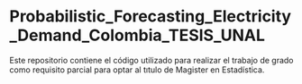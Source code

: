 # Probabilistic_Forecasting_Electricity_Demand_Colombia_TESIS_UNAL
Este repositorio contiene el código utilizado para realizar el trabajo de grado como requisito parcial para optar al tıtulo de Magister en Estadística.
